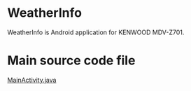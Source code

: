# WeatherInfo
WeatherInfo is Android application for KENWOOD MDV-Z701.

# Main source code file
[MainActivity.java](https://github.com/sckzw/weatherinfo/blob/master/app/src/main/java/io/github/sckzw/weatherinfo/MainActivity.java "MainActivity.java")

